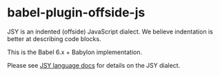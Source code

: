 # babel-plugin-offside-js
JSY is an indented (offside) JavaScript dialect. We believe indentation is better at describing code blocks.

This is the Babel 6.x + Babylon implementation.

Please see [JSY language docs](https://github.com/jsy-lang/jsy-lang-docs) for details on the JSY dialect.
